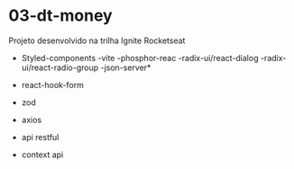 # 03-dt-money
 Projeto desenvolvido na trilha Ignite Rocketseat 


- Styled-components
-vite
-phosphor-reac
-radix-ui/react-dialog
-radix-ui/react-radio-group
-json-server*
- react-hook-form
- zod
- axios

- api restful
- context api
